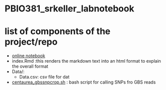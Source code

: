 # PBIO381_srkeller_labnotebook


# list of components of the project/repo
* [online notebook](https://github.com/stephenrkeller/PBIO381_srkeller_labnotebook/blob/master/Online_notebook.md)    
* index.Rmd :this renders the markdown text into an html format to explain the overall format   
* Data/:     
    * Data.csv: csv file for dat   
* [centaurea_gbssnpcrop.sh](https://raw.githubusercontent.com/stephenrkeller/PBIO381_srkeller_labnotebook/master/centaurea_gbssnpcrop.sh) : bash script for calling SNPs fro GBS reads  
